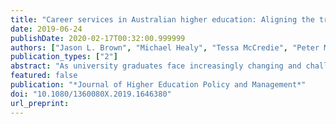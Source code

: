 ```yaml
---
title: "Career services in Australian higher education: Aligning the training of practitioners to contemporary practice"
date: 2019-06-24
publishDate: 2020-02-17T00:32:00.999999
authors: ["Jason L. Brown", "Michael Healy", "Tessa McCredie", "Peter McIlveen"]
publication_types: ["2"]
abstract: "As university graduates face increasingly changing and challenging labour markets and work environments, universities are prioritising the work of helping students develop their graduate employability. As a result, university Career Services and career development practitioners are subject to changing strategic and operational approaches to the provision of careers and employability learning opportunities at institution-wide scale. In this study, we examine current conceptualisations of careers and employability practice through the analysis of three sources of data: program descriptions of postgraduate career development qualifications, position descriptions for careers and employability jobs advertised in Australia over the past four years, and focus groups with career development practitioners. We evaluate how well existing career development qualifications align with the work of contemporary university career development practitioners, and identify opportunities to continue evolving the profession, to better help our students meet the demands of future life and work."
featured: false
publication: "*Journal of Higher Education Policy and Management*"
doi: "10.1080/1360080X.2019.1646380"
url_preprint:
---
```


